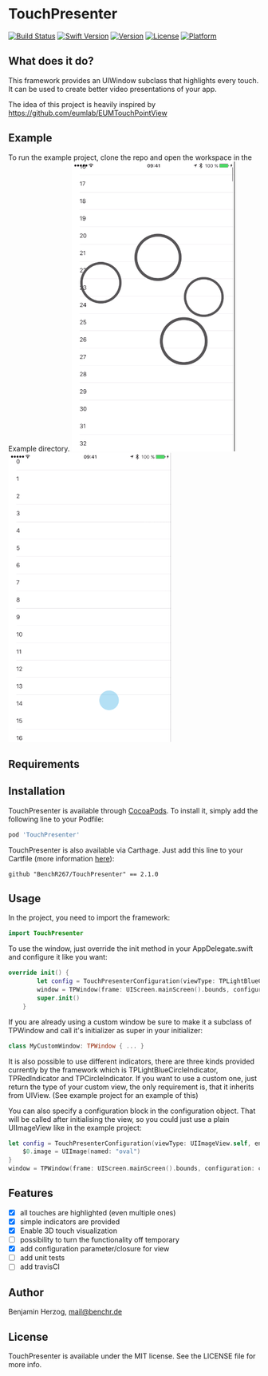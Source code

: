# TouchPresenter

[![Build Status](https://travis-ci.org/BenchR267/TouchPresenter.svg?branch=master)](https://travis-ci.org/BenchR267/TouchPresenter)
[![Swift Version](https://img.shields.io/badge/Swift-3.1-orange.svg)]()
[![Version](https://img.shields.io/cocoapods/v/TouchPresenter.svg?style=flat)](http://cocoapods.org/pods/TouchPresenter)
[![License](https://img.shields.io/cocoapods/l/TouchPresenter.svg?style=flat)](http://cocoapods.org/pods/TouchPresenter)
[![Platform](https://img.shields.io/cocoapods/p/TouchPresenter.svg?style=flat)](http://cocoapods.org/pods/TouchPresenter)

## What does it do?
This framework provides an UIWindow subclass that highlights every touch. It can be used to create better video presentations of your app.

The idea of this project is heavily inspired by https://github.com/eumlab/EUMTouchPointView

## Example

To run the example project, clone the repo and open the workspace in the Example directory.
![](https://github.com/BenchR267/TouchPresenter/blob/master/pic/1.gif) ![](https://github.com/BenchR267/TouchPresenter/blob/master/pic/2.gif)

## Requirements

## Installation

TouchPresenter is available through [CocoaPods](http://cocoapods.org). To install
it, simply add the following line to your Podfile:

```ruby
pod 'TouchPresenter'
```

TouchPresenter is also available via Carthage. Just add this line to your Cartfile (more information [here](https://github.com/Carthage/Carthage)):
```
github "BenchR267/TouchPresenter" == 2.1.0
```

## Usage

In the project, you need to import the framework:
```Swift
import TouchPresenter
```

To use the window, just override the init method in your AppDelegate.swift and configure it like you want:

```Swift
override init() {
        let config = TouchPresenterConfiguration(viewType: TPLightBlueCircleIndicator.self, enable3DTouch: true)
        window = TPWindow(frame: UIScreen.mainScreen().bounds, configuration: config)
        super.init()
    }
```

If you are already using a custom window be sure to make it a subclass of TPWindow and call it's initializer as super in your initializer:

```Swift
class MyCustomWindow: TPWindow { ... }
```

It is also possible to use different indicators, there are three kinds provided currently by the framework which is TPLightBlueCircleIndicator, TPRedIndicator and TPCircleIndicator. If you want to use a custom one, just return the type of your custom view, the only requirement is, that it inherits from UIView. (See example project for an example of this)

You can also specify a configuration block in the configuration object. That will be called after initialising the view, so you could just use a plain UIImageView like in the example project:

```Swift
let config = TouchPresenterConfiguration(viewType: UIImageView.self, enable3DTouch: true) {
    $0.image = UIImage(named: "oval")
}
window = TPWindow(frame: UIScreen.mainScreen().bounds, configuration: config)
```

## Features

- [x] all touches are highlighted (even multiple ones)
- [x] simple indicators are provided
- [x] Enable 3D touch visualization
- [ ] possibility to turn the functionality off temporary
- [x] add configuration parameter/closure for view
- [ ] add unit tests
- [ ] add travisCI

## Author

Benjamin Herzog, mail@benchr.de

## License

TouchPresenter is available under the MIT license. See the LICENSE file for more info.
